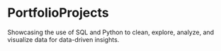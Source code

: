 # PortfolioProjects
Showcasing the use of SQL and Python to clean, explore, analyze, and visualize data for data-driven insights.

